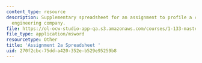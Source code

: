 ```yaml
---
content_type: resource
description: Supplementary spreadsheet for an assignment to profile a civil and environmental
  engineering company.
file: https://ol-ocw-studio-app-qa.s3.amazonaws.com/courses/1-133-masters-of-engineering-concepts-of-engineering-practice-fall-2007/270f2cbc75dda420352eb529e95259b8_assign_2a.xls
file_type: application/msword
resourcetype: Other
title: 'Assignment 2a Spreadsheet '
uid: 270f2cbc-75dd-a420-352e-b529e95259b8
---
```

